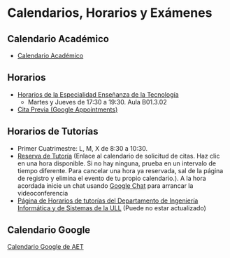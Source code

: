 # Calendarios, Horarios y Exámenes


## Calendario Académico

- <a href="{{site.calendario_academico}}" target="_blank">Calendario Académico</a>

## Horarios

* <a  href="https://drive.google.com/file/d/15eABsmmoDK4SjjNzsUp0Wr7b6qLYEqdv/view" target="_blank">Horarios de la Especialidad Enseñanza de la Tecnología</a>
  - Martes y Jueves de 17:30 a 19:30. Aula B01.3.02
* [Cita Previa (Google Appointments)]()

## Horarios de Tutorías

* Primer Cuatrimestre: L, M, X de 8:30 a 10:30. 
* <a href="https://calendar.google.com/calendar/u/0/selfsched?sstoken=UUd1YlJSLURtcE5JfGRlZmF1bHR8ZmNiMWNmMTE4MjNjNzk1MWQwZGQyYTI4ZjZjYjZjY2E" target="_blank">Reserva de Tutoría</a>  (Enlace al calendario de solicitud de citas. Haz clic en una hora disponible. Si no hay ninguna, prueba en un intervalo de tiempo diferente. Para cancelar una hora ya reservada, sal de la página de registro y elimina el evento de tu propio calendario.).
A la hora acordada inicie un chat usando <a href="https://chat.google.com" target="_blank">Google Chat</a> para arrancar la videoconferencia
* <a href="https://docs.google.com/spreadsheets/d/1Ib_pSZcnagKwWyLvLmX5Hzref0JeLX0mKcVPnGrOglQ/edit#gid=0" target="_blank">Página de Horarios de tutorías del Departamento de Ingeniería Informática y de Sistemas de la ULL</a> (Puede no estar actualizado)



## Calendario Google

<a href="https://calendar.google.com/calendar/u/1?cid=Y181N2xhY2JtMmZqM2FpaDB2ZWVsYTcwNnMxb0Bncm91cC5jYWxlbmRhci5nb29nbGUuY29t" target="_blank">Calendario Google de AET</a>





